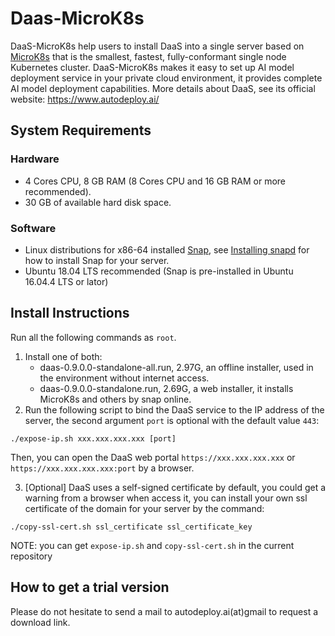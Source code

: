 # Daas-MicroK8s

DaaS-MicroK8s help users to install DaaS into a single server based on [MicroK8s](https://microk8s.io/) that is the smallest, fastest, fully-conformant single node Kubernetes cluster. DaaS-MicroK8s makes it easy to set up AI model deployment service in your private cloud environment, it provides complete AI model deployment capabilities. More details about DaaS, see its official website: https://www.autodeploy.ai/


## System Requirements

### Hardware
* 4 Cores CPU, 8 GB RAM (8 Cores CPU and 16 GB RAM or more recommended).
* 30 GB of available hard disk space.

### Software
* Linux distributions for x86-64 installed [Snap](https://snapcraft.io/), see [Installing snapd](https://snapcraft.io/docs/installing-snapd) for how to install Snap for your server.
* Ubuntu 18.04 LTS recommended (Snap is pre-installed in Ubuntu 16.04.4 LTS or lator)

## Install Instructions
Run all the following commands as `root`.

1. Install one of both:
    * daas-0.9.0.0-standalone-all.run, 2.97G, an offline installer, used in the environment without internet access.
    * daas-0.9.0.0-standalone.run, 2.69G, a web installer, it installs MicroK8s and others by snap online.
2. Run the following script to bind the DaaS service to the IP address of the server, the second argument `port` is optional with the default value `443`:
```
./expose-ip.sh xxx.xxx.xxx.xxx [port]
```
Then, you can open the DaaS web portal `https://xxx.xxx.xxx.xxx` or `https://xxx.xxx.xxx.xxx:port` by a browser. 

3. [Optional] DaaS uses a self-signed certificate by default, you could get a warning from a browser when access it, you can install your own ssl certificate of the domain for your server by the command:
```
./copy-ssl-cert.sh ssl_certificate ssl_certificate_key
```
NOTE: you can get `expose-ip.sh` and `copy-ssl-cert.sh` in the current repository

## How to get a trial version
Please do not hesitate to send a mail to autodeploy.ai(at)gmail to request a download link.
